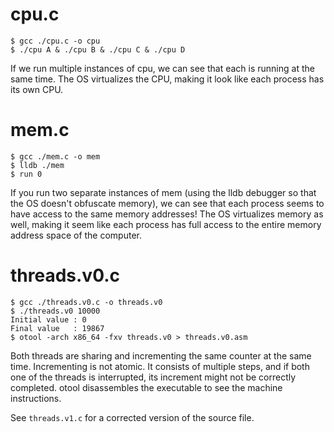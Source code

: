 # cpu.c

```
$ gcc ./cpu.c -o cpu
$ ./cpu A & ./cpu B & ./cpu C & ./cpu D
```

If we run multiple instances of cpu, we can see that each is running
at the same time. The OS virtualizes the CPU, making it look like
each process has its own CPU.

# mem.c

```
$ gcc ./mem.c -o mem
$ lldb ./mem
$ run 0
```

If you run two separate instances of mem (using the lldb debugger so that
the OS doesn't obfuscate memory), we can see that each process seems
to have access to the same memory addresses! The OS virtualizes memory
as well, making it seem like each process has full access to the entire
memory address space of the computer.

# threads.v0.c

```
$ gcc ./threads.v0.c -o threads.v0
$ ./threads.v0 10000
Initial value : 0
Final value   : 19867
$ otool -arch x86_64 -fxv threads.v0 > threads.v0.asm
```

Both threads are sharing and incrementing the same counter at the same
time. Incrementing is not atomic. It consists of multiple steps, and
if both one of the threads is interrupted, its increment might not be
correctly completed. otool disassembles the executable to see the machine instructions.

See `threads.v1.c` for a corrected version of the source file.
